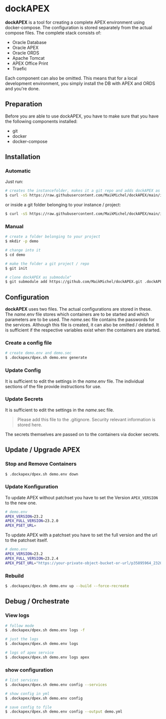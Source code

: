 # dockAPEX

**dockAPEX** is a tool for creating a complete APEX environment using docker-compose. The configuration is stored separately from the actual compose files. The complete stack consists of:
- Oracle Database
- Oracle APEX
- Oracle ORDS
- Apache Tomcat
- APEX Office Print
- Traefic

Each component can also be omitted. This means that for a local development environment, you simply install the DB with APEX and ORDS and you're done.

## Preparation

Before you are able to use dockAPEX, you have to make sure that you have the following components installed:
* git
* docker
* docker-compose

## Installation

### Automatic

Just run:

```bash
# creates the instancefolder, makes it a git repo and adds dockAPEX as submodul
$ curl -sS https://raw.githubusercontent.com/MaikMichel/dockAPEX/main/install.sh | bash -s <instance-project-folder>
```

or inside a git folder belonging to your instance / project:
```bash
$ curl -sS https://raw.githubusercontent.com/MaikMichel/dockAPEX/main/install.sh
```

### Manual

```bash
# create a folder belonging to your project
$ mkdir -p demo

# change into it
$ cd demo

# make the folder a git project / repo
$ git init

# clone dockAPEX as submodule"
$ git submodule add https://github.com/MaikMichel/dockAPEX.git .dockAPEX
```



## Configuration

**dockAPEX** uses two files. The actual configurations are stored in these. The *name*.env file stores which containers are to be started and which parameters are to be used. The *name*.sec file contains the passwords for the services. Although this file is created, it can also be omitted / deleted. It is sufficient if the respective variables exist when the containers are started.

### Create a config file

```bash
# create demo.env and demo.sec
$ .dockapex/dpex.sh demo.env generate
```

### Update Config

It is sufficient to edit the settings in the *name*.env file. The individual sections of the file provide instructions for use.

### Update Secrets

It is sufficient to edit the settings in the *name*.sec file.

> Please add this file to the .gitignore. Security relevant information is stored here.

The secrets themselves are passed on to the containers via docker secrets.

## Update / Upgrade APEX

### Stop and Remove Containers

```bash
$ .dockapex/dpex.sh demo.env down
```

### Update Konfiguration

To update APEX without patchset you have to set the Version `APEX_VERSION` to the new one.

```bash
# demo.env
APEX_VERSION=23.2
APEX_FULL_VERSION=23.2.0
APEX_PSET_URL=
```

To update APEX with a patchset you have to set the full version and the url to the patchset itself.

```bash
# demo.env
APEX_VERSION=23.2
APEX_FULL_VERSION=23.2.4
APEX_PSET_URL="https://your-private-object-bucket-or-url/p35895964_2320_Generic.zip"
```


### Rebuild

```bash
$ .dockapex/dpex.sh demo.env up --build --force-recreate
```


## Debug / Orchestrate

### View logs

```bash
# follow mode
$ .dockapex/dpex.sh demo.env logs -f

# just the logs
$ .dockapex/dpex.sh demo.env logs

# logs of apex service
$ .dockapex/dpex.sh demo.env logs apex
```

### show configuration
```bash
# list services
$ .dockapex/dpex.sh demo.env config --services

# show config in yml
$ .dockapex/dpex.sh demo.env config

# save config to file
$ .dockapex/dpex.sh demo.env config --output demo.yml
```